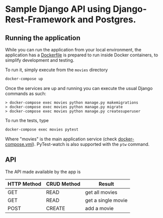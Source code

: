 # Sample Django API using Django-Rest-Framework and Postgres.

## Running the application

While you can run the application from your local environment, the application has a [Dockerfile](app/Dockerfile) is prepared to run inside Docker containers, to simplify development and testing.

To run it, simply execute from the `movies` directory

```bash
docker-compose up
```

Once the services are up and running you can execute the usual Django commands as such:

```
> docker-compose exec movies python manage.py makemigrations
> docker-compose exec movies python manage.py migrate
> docker-compose exec movies python manage.py createsuperuser
```

To run the tests, type

```bash
docker-compose exec movies pytest
```

Where "movies" is the main application service (check [docker-compose.yml](./docker-compose.yml)).
PyTest-watch is also supported with the `ptw` command.

## API

The API made available by the app is

| HTTP Method | CRUD Method | Result             |
| ----------- | ----------- | ------------------ |
| GET         | READ        | get all movies     |
| GET         | READ        | get a single movie |
| POST        | CREATE      | add a movie        |

